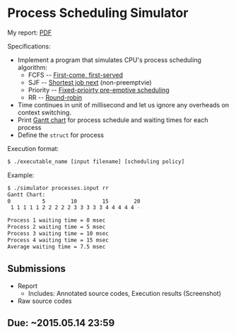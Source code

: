 # Process Scheduling Simulator

My report: [PDF](https://raw.githubusercontent.com/yoloseem/os-homeworks/master/hw3/report.pdf)

Specifications:

* Implement a program that simulates CPU's process scheduling algorithm:
    * FCFS -- [First-come, first-served](https://en.wikipedia.org/wiki/First-come,_first-served)
    * SJF -- [Shortest job next](https://en.wikipedia.org/wiki/Shortest_job_next) (non-preemptvie)
    * Priority -- [Fixed-prioirty pre-emptive scheduling](https://en.wikipedia.org/wiki/Fixed-priority_pre-emptive_scheduling)
    * RR -- [Round-robin](https://en.wikipedia.org/wiki/Round-robin_scheduling)
* Time continues in unit of millisecond and let us ignore any overheads on context switching.
* Print [Gantt chart](https://en.wikipedia.org/wiki/Gantt_chart) for process schedule and waiting times for each process
* Define the `struct` for process

Execution format:
```bash
$ ./executable_name [input filename] [scheduling policy]
```

Example:
```bash
$ ./simulator processes.input rr
Gantt Chart:
0          5        10        15        20
 1 1 1 1 1 2 2 2 2 2 3 3 3 3 3 4 4 4 4 4 -

Process 1 waiting time = 0 msec
Process 2 waiting time = 5 msec
Process 3 waiting time = 10 msec
Process 4 waiting time = 15 msec
Average waiting time = 7.5 msec
```

## Submissions

* Report
    * Includes: Annotated source codes, Execution results (Screenshot)
* Raw source codes

## Due: ~2015.05.14 23:59
